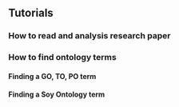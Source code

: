 ## Tutorials



### How to read and analysis research paper



### How to find ontology terms

#### Finding a GO, TO, PO term

#### Finding a Soy Ontology term


